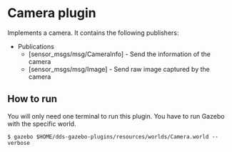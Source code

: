 # Camera plugin
Implements a camera. It contains the following publishers:
* Publications 
    * [sensor_msgs/msg/CameraInfo] - Send the information of the camera 
    * [sensor_msgs/msg/Image] - Send raw image captured by the camera

## How to run
You will only need one terminal to run this plugin. You have to run Gazebo with the specific world.

```
$ gazebo $HOME/dds-gazebo-plugins/resources/worlds/Camera.world --verbose
```